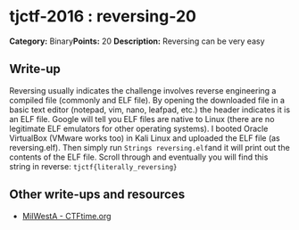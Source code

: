 # tjctf-2016 : reversing-20

**Category:** Binary**Points:** 20
**Description:** Reversing can be very easy

## Write-up

Reversing usually indicates the challenge involves reverse engineering a compiled file (commonly and ELF file). By opening the downloaded file in a basic text editor (notepad, vim, nano, leafpad, etc.) the header indicates it is an ELF file. Google will tell you ELF files are native to Linux (there are no legitimate ELF emulators for other operating systems). I booted Oracle VirtualBox (VMware works too) in Kali Linux and uploaded the ELF file (as reversing.elf). Then simply run `Strings reversing.elf`and it will print out the contents of the ELF file. Scroll through and eventually you will find this string in reverse: `tjctf{literally_reversing}`

## Other write-ups and resources

* [MilWestA - CTFtime.org](https://ctftime.org/writeup/3455)
